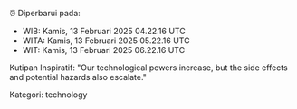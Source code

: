 ⏰ Diperbarui pada:
- WIB: Kamis, 13 Februari 2025 04.22.16 UTC
- WITA: Kamis, 13 Februari 2025 05.22.16 UTC
- WIT: Kamis, 13 Februari 2025 06.22.16 UTC

Kutipan Inspiratif:
"Our technological powers increase, but the side effects and potential hazards also escalate."


Kategori: technology

